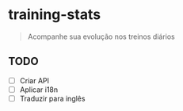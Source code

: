 # training-stats

> Acompanhe sua evolução nos treinos diários

## TODO

- [ ] Criar API
- [ ] Aplicar i18n
- [ ] Traduzir para inglês
